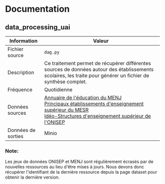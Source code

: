# Documentation

## data_processing_uai

| Information | Valeur |
| -------- | -------- |
| Fichier source | `dag.py` |
| Description | Ce traitement permet de récupérer différentes sources de données autour des établissements scolaires, les traite pour générer un fichier de synthèse complet. |
| Fréquence | Quotidienne |
| Données sources | [Annuaire de l'éducation du MENJ](https://www.data.gouv.fr/fr/datasets/5889d03fa3a72974cbf0d5b1/)<br />[Principaux établissements d'enseignement supérieur du MESR](https://www.data.gouv.fr/fr/datasets/586dae5ea3a7290df6f4be88/)<br />[Idéo-Structures d'enseignement supérieur de l'ONISEP](https://www.data.gouv.fr/fr/datasets/5fa5e386afdaa6152360f323/) |
| Données de sorties | Minio |

### Note:

Les jeux de données ONISEP et MENJ sont régulièrement écrasés par de nouvelles ressources au lieu d'être mises à jours.
Nous devons donc récupérer l'identifiant de la dernière ressource depuis la page dataset pour obtenir la dernière version.
